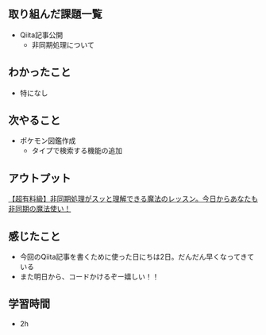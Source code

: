 ## 取り組んだ課題一覧
- Qiita記事公開
    - 非同期処理について 
## わかったこと
- 特になし
## 次やること
- ポケモン図鑑作成
    - タイプで検索する機能の追加    
## アウトプット
[【超有料級】非同期処理がスッと理解できる魔法のレッスン。今日からあなたも非同期の魔法使い！](https://qiita.com/Keita-0025/items/f24997fe0bbcb3a67a6d)
## 感じたこと
- 今回のQiita記事を書くために使った日にちは2日。だんだん早くなってきている
- また明日から、コードかけるぞー嬉しい！！
## 学習時間
- 2h 